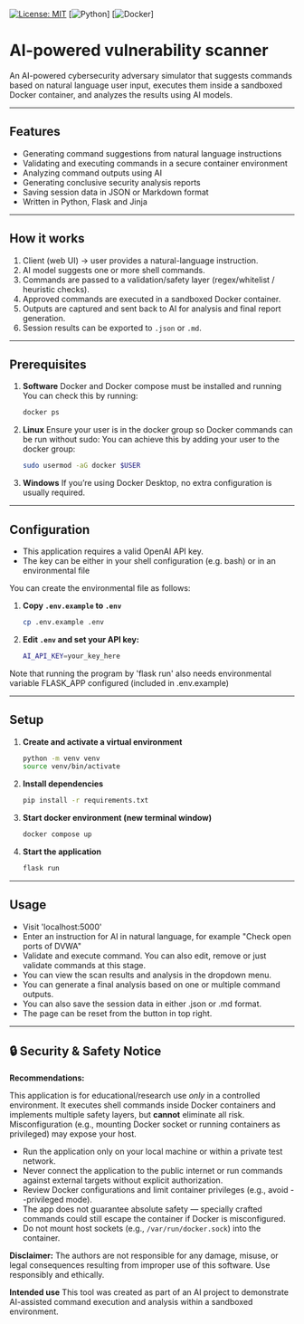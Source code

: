 [![License: MIT](https://img.shields.io/badge/license-MIT-green.svg)](#license)
[![Python](https://img.shields.io/badge/python-3.11-blue.svg)]
[![Docker](https://img.shields.io/badge/docker-required-yellow.svg)]

# AI-powered vulnerability scanner

An AI-powered cybersecurity adversary simulator that suggests commands based on
natural language user input, executes them inside a sandboxed Docker container,
and analyzes the results using AI models.

---

## Features

- Generating command suggestions from natural language instructions
- Validating and executing commands in a secure container environment
- Analyzing command outputs using AI
- Generating conclusive security analysis reports
- Saving session data in JSON or Markdown format
- Written in Python, Flask and Jinja

---

## How it works

1. Client (web UI) → user provides a natural-language instruction.
2. AI model suggests one or more shell commands.
3. Commands are passed to a validation/safety layer (regex/whitelist / heuristic checks).
4. Approved commands are executed in a sandboxed Docker container.
5. Outputs are captured and sent back to AI for analysis and final report generation.
6. Session results can be exported to `.json` or `.md`.

---

## Prerequisites

1. **Software**
    Docker and Docker compose must be installed and running
    You can check this by running:
    ```bash
    docker ps
    ```

2. **Linux**
    Ensure your user is in the docker group so Docker commands can be run without sudo:
    You can achieve this by adding your user to the docker group:
    ```bash
    sudo usermod -aG docker $USER
    ```

3. **Windows**
    If you’re using Docker Desktop, no extra configuration is usually required.

---

## Configuration

- This application requires a valid OpenAI API key.
- The key can be either in your shell configuration (e.g. bash) or in an environmental file

You can create the environmental file as follows:

1. **Copy `.env.example` to `.env`**
    ```bash
    cp .env.example .env
    ```
2. **Edit `.env` and set your API key:**
    ```bash
    AI_API_KEY=your_key_here
    ```
Note that running the program by 'flask run' also needs environmental variable FLASK_APP configured (included in .env.example)

---

## Setup

1. **Create and activate a virtual environment**
    ```bash
    python -m venv venv
    source venv/bin/activate
    ```
2. **Install dependencies**
    ```bash
    pip install -r requirements.txt
    ```
3. **Start docker environment (new terminal window)**
    ```bash
    docker compose up
    ```
4. **Start the application**
    ```bash
    flask run
    ```

---

## Usage

- Visit 'localhost:5000'
- Enter an instruction for AI in natural language, for example "Check open ports of DVWA"
- Validate and execute command. You can also edit, remove or just validate commands at this stage.
- You can view the scan results and analysis in the dropdown menu.
- You can generate a final analysis based on one or multiple command outputs.
- You can also save the session data in either .json or .md format.
- The page can be reset from the button in top right.

---

## 🔒 Security & Safety Notice

**Recommendations:**

This application is for educational/research use *only* in a controlled environment. It executes shell commands inside Docker containers and implements multiple safety layers, but **cannot** eliminate all risk. Misconfiguration (e.g., mounting Docker socket or running containers as privileged) may expose your host.

- Run the application only on your local machine or within a private test network.
- Never connect the application to the public internet or run commands against external targets without explicit authorization.
- Review Docker configurations and limit container privileges (e.g., avoid --privileged mode).
- The app does not guarantee absolute safety — specially crafted commands could still escape the container if Docker is misconfigured.
- Do not mount host sockets (e.g., `/var/run/docker.sock`) into the container.

**Disclaimer:**
The authors are not responsible for any damage, misuse, or legal consequences resulting from improper use of this software. Use responsibly and ethically.

**Intended use**
This tool was created as part of an AI project to demonstrate AI-assisted command execution and analysis within a sandboxed environment.
